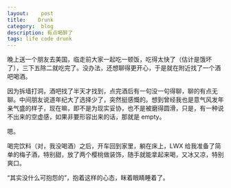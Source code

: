 ```yaml
---
layout:    post
title:    Drunk
category:  blog
description: 有点喝醉了
tags: life code drunk
---
```

晚上送一个朋友去美国，临走前大家一起吃一顿饭，吃得太快了（估计是饿坏了），三下五除二就吃完了。没办法，还想聊得更开心，于是就在附近找了一个酒吧喝酒。

因为拆墙打洞，酒吧找了半天才找到，点完酒后有一句没一句得聊，聊的有点无聊。中间朋友说道年纪大了选择少了，突然挺感慨的。想到曾经我也是意气风发年亲气盛的样子，现在嘛，即不是为现实妥协，也不是被磨得圆滑，只是，有一种说不出来的空虚感，如果非要形容出来的话，那就是 empty。

嗯。

喝完饮料（对，我没喝酒）之后，开车回到家里，躺在床上，LWX 给我准备了简单的梅子酒，特别甜，放了两个樱桃做装饰，随手就能拿起来喝，又冰又凉，特别爽口。

“其实没什么可抱怨的”，抱着这样的心态，眯着眼睛睡着了。
